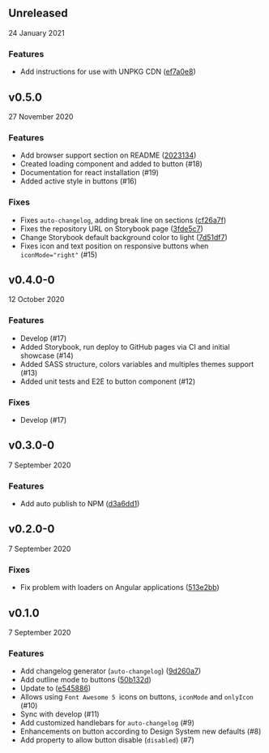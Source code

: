 

## Unreleased 
24 January 2021 

### Features 

- Add instructions for use with UNPKG CDN ([ef7a0e8](https://github.com/tiagoboeing/anywhere-webcomponents/commit/ef7a0e862cfd60b895ce45015189cd0b6653ffc4))

## v0.5.0 
27 November 2020 

### Features 

- Add browser support section on README ([2023134](https://github.com/tiagoboeing/anywhere-webcomponents/commit/2023134fefe68e96bc62c14f5f85f9c7c9eb7d14))
- Created loading component and added to button (#18)
- Documentation for react installation (#19)
- Added active style in buttons (#16)

### Fixes 

- Fixes `auto-changelog`, adding break line on sections ([cf26a7f](https://github.com/tiagoboeing/anywhere-webcomponents/commit/cf26a7fc7265ff39194f61cd8ce8f233bc8ca79a))
- Fixes the repository URL on Storybook page ([3fde5c7](https://github.com/tiagoboeing/anywhere-webcomponents/commit/3fde5c7a0791e660c88845f0af8063f43f1b68e2))
- Change Storybook default background color to light ([7d51df7](https://github.com/tiagoboeing/anywhere-webcomponents/commit/7d51df7ea16ab7af2264567ad049dab5dc00a242))
- Fixes icon and text position on responsive buttons when `iconMode="right"` (#15)

## v0.4.0-0 
12 October 2020 

### Features 

- Develop (#17)
- Added Storybook, run deploy to GitHub pages via CI and initial showcase (#14)
- Added SASS structure, colors variables and multiples themes support (#13)
- Added unit tests and E2E to button component (#12)

### Fixes 

- Develop (#17)

## v0.3.0-0 
7 September 2020 

### Features 

- Add auto publish to NPM ([d3a6dd1](https://github.com/tiagoboeing/anywhere-webcomponents/commit/d3a6dd158f1e6b32337297ca0f8f5da8be81be1f))

## v0.2.0-0 
7 September 2020 

### Fixes 

- Fix problem with loaders on Angular applications ([513e2bb](https://github.com/tiagoboeing/anywhere-webcomponents/commit/513e2bbdeefb72b5224cae626d29ff75be3a08f2))

## v0.1.0 
7 September 2020 

### Features 

- Add changelog generator (`auto-changelog`) ([9d260a7](https://github.com/tiagoboeing/anywhere-webcomponents/commit/9d260a7223a5dcbd65661e9f1060ff76d78dcbd7))
- Add outline mode to buttons ([50b132d](https://github.com/tiagoboeing/anywhere-webcomponents/commit/50b132d53b8e0c3a9a87c80cb296ad0fa049873f))
- Update to ([e545886](https://github.com/tiagoboeing/anywhere-webcomponents/commit/e545886218973a09b26de6df496ced4090a09ba9))
- Allows using `Font Awesome 5 `icons on buttons, `iconMode` and `onlyIcon` (#10)
- Sync with develop (#11)
- Add customized handlebars for `auto-changelog` (#9)
- Enhancements on button according to Design System new defaults (#8)
- Add property to allow button disable (`disabled`) (#7)
